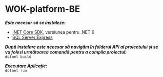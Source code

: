 # WOK-platform-BE

***Este necesar să se instaleze:***    
- [.NET Core SDK](https://dotnet.microsoft.com/en-us/download),  versiunea pentru .NET 6 
- [SQL Server Express](https://learn.microsoft.com/en-us/sql/database-engine/configure-windows/sql-server-express-localdb?view=sql-server-ver15)

***După instalare este necesar să navigăm în folderul API al proiectului și se va folosi următoarea comandă pentru a compila proiectul:***    
`dotnet build`

***Executare Aplicație:***    
`dotnet run`
